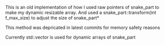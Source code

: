 This is an old implementation of how I used raw pointers of snake_part to make my dynamic resizable array.
And used a snake_part::transform(int f_max_size) to adjust the size of snake_part*

This method was depricated in latest commits for memory safety reasons

Currently std::vector<typename T> is used for dynamic arrays of snake_part
